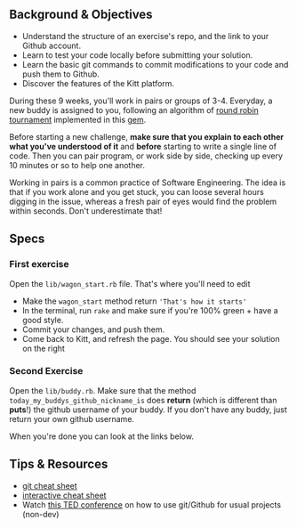 ## Background & Objectives

* Understand the structure of an exercise's repo, and the link to your Github account.
* Learn to test your code locally before submitting your solution.
* Learn the basic git commands to commit modifications to your code and push them to Github.
* Discover the features of the Kitt platform.

During these 9 weeks, you'll work in pairs or groups of 3-4. Everyday, a new buddy is assigned to you, following an algorithm of [round robin tournament](http://en.wikipedia.org/wiki/Round-robin_tournament) implemented in this [gem](https://github.com/ssaunier/round_robin_tournament).

Before starting a new challenge, **make sure that you explain to each other what you've understood of it** and **before** starting to write a single line of code. Then you can pair program, or work side by side, checking up every 10 minutes or so to help one another.

Working in pairs is a common practice of Software Engineering. The idea is that if you work alone and you get stuck, you can loose several hours digging in the issue, whereas a fresh pair of eyes would find the problem within seconds. Don't underestimate that!

## Specs

### First exercise

Open the `lib/wagon_start.rb` file. That's where you'll need to edit

* Make the `wagon_start` method return `'That's how it starts'`
* In the terminal, run `rake` and make sure if you're 100% green + have a good style.
* Commit your changes, and push them.
* Come back to Kitt, and refresh the page. You should see your solution on the right

### Second Exercise

Open the `lib/buddy.rb`. Make sure that the method `today_my_buddys_github_nickname_is` does **return** (which is different than **puts**!) the github username of your buddy. If you don't have any buddy, just return your own github username.

When you're done you can look at the links below.

## Tips & Resources

* [git cheat sheet](http://rogerdudler.github.io/git-guide/files/git_cheat_sheet.pdf)
* [interactive cheat sheet](http://www.ndpsoftware.com/git-cheatsheet.html)
* Watch [this TED conference](http://www.ted.com/talks/clay_shirky_how_the_internet_will_one_day_transform_government.html) on how to use git/Github for usual projects (non-dev)
